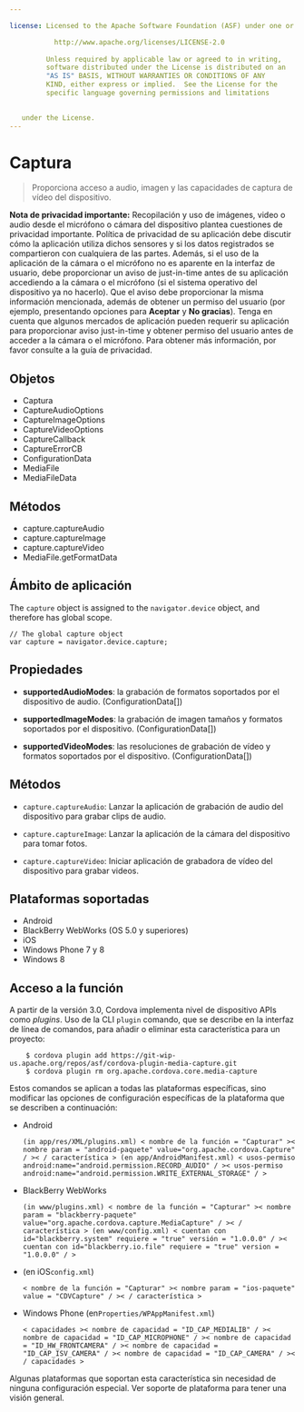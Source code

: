 ```yaml
---

license: Licensed to the Apache Software Foundation (ASF) under one or more contributor license agreements. See the NOTICE file distributed with this work for additional information regarding copyright ownership. The ASF licenses this file to you under the Apache License, Version 2.0 (the "License"); you may not use this file except in compliance with the License. You may obtain a copy of the License at

           http://www.apache.org/licenses/LICENSE-2.0
    
         Unless required by applicable law or agreed to in writing,
         software distributed under the License is distributed on an
         "AS IS" BASIS, WITHOUT WARRANTIES OR CONDITIONS OF ANY
         KIND, either express or implied.  See the License for the
         specific language governing permissions and limitations
    

   under the License.
---
```


# Captura

> Proporciona acceso a audio, imagen y las capacidades de captura de vídeo del dispositivo.

**Nota de privacidad importante:** Recopilación y uso de imágenes, video o audio desde el micrófono o cámara del dispositivo plantea cuestiones de privacidad importante. Política de privacidad de su aplicación debe discutir cómo la aplicación utiliza dichos sensores y si los datos registrados se compartieron con cualquiera de las partes. Además, si el uso de la aplicación de la cámara o el micrófono no es aparente en la interfaz de usuario, debe proporcionar un aviso de just-in-time antes de su aplicación accediendo a la cámara o el micrófono (si el sistema operativo del dispositivo ya no hacerlo). Que el aviso debe proporcionar la misma información mencionada, además de obtener un permiso del usuario (por ejemplo, presentando opciones para **Aceptar** y **No gracias**). Tenga en cuenta que algunos mercados de aplicación pueden requerir su aplicación para proporcionar aviso just-in-time y obtener permiso del usuario antes de acceder a la cámara o el micrófono. Para obtener más información, por favor consulte a la guía de privacidad.

## Objetos

*   Captura
*   CaptureAudioOptions
*   CaptureImageOptions
*   CaptureVideoOptions
*   CaptureCallback
*   CaptureErrorCB
*   ConfigurationData
*   MediaFile
*   MediaFileData

## Métodos

*   capture.captureAudio
*   capture.captureImage
*   capture.captureVideo
*   MediaFile.getFormatData

## Ámbito de aplicación

The `capture` object is assigned to the `navigator.device` object, and therefore has global scope.

    // The global capture object
    var capture = navigator.device.capture;
    

## Propiedades

*   **supportedAudioModes**: la grabación de formatos soportados por el dispositivo de audio. (ConfigurationData[])

*   **supportedImageModes**: la grabación de imagen tamaños y formatos soportados por el dispositivo. (ConfigurationData[])

*   **supportedVideoModes**: las resoluciones de grabación de vídeo y formatos soportados por el dispositivo. (ConfigurationData[])

## Métodos

*   `capture.captureAudio`: Lanzar la aplicación de grabación de audio del dispositivo para grabar clips de audio.

*   `capture.captureImage`: Lanzar la aplicación de la cámara del dispositivo para tomar fotos.

*   `capture.captureVideo`: Iniciar aplicación de grabadora de vídeo del dispositivo para grabar videos.

## Plataformas soportadas

*   Android
*   BlackBerry WebWorks (OS 5.0 y superiores)
*   iOS
*   Windows Phone 7 y 8
*   Windows 8

## Acceso a la función

A partir de la versión 3.0, Cordova implementa nivel de dispositivo APIs como *plugins*. Uso de la CLI `plugin` comando, que se describe en la interfaz de línea de comandos, para añadir o eliminar esta característica para un proyecto:

        $ cordova plugin add https://git-wip-us.apache.org/repos/asf/cordova-plugin-media-capture.git
        $ cordova plugin rm org.apache.cordova.core.media-capture
    

Estos comandos se aplican a todas las plataformas específicas, sino modificar las opciones de configuración específicas de la plataforma que se describen a continuación:

*   Android
    
        (in app/res/XML/plugins.xml) < nombre de la función = "Capturar" >< nombre param = "android-paquete" value="org.apache.cordova.Capture" / >< / característica > (en app/AndroidManifest.xml) < usos-permiso android:name="android.permission.RECORD_AUDIO" / >< usos-permiso android:name="android.permission.WRITE_EXTERNAL_STORAGE" / >
        

*   BlackBerry WebWorks
    
        (in www/plugins.xml) < nombre de la función = "Capturar" >< nombre param = "blackberry-paquete" value="org.apache.cordova.capture.MediaCapture" / >< / característica > (en www/config.xml) < cuentan con id="blackberry.system" requiere = "true" versión = "1.0.0.0" / >< cuentan con id="blackberry.io.file" requiere = "true" version = "1.0.0.0" / >
        

*   (en iOS`config.xml`)
    
        < nombre de la función = "Capturar" >< nombre param = "ios-paquete" value = "CDVCapture" / >< / característica >
        

*   Windows Phone (en`Properties/WPAppManifest.xml`)
    
        < capacidades >< nombre de capacidad = "ID_CAP_MEDIALIB" / >< nombre de capacidad = "ID_CAP_MICROPHONE" / >< nombre de capacidad = "ID_HW_FRONTCAMERA" / >< nombre de capacidad = "ID_CAP_ISV_CAMERA" / >< nombre de capacidad = "ID_CAP_CAMERA" / >< / capacidades >
        

Algunas plataformas que soportan esta característica sin necesidad de ninguna configuración especial. Ver soporte de plataforma para tener una visión general.